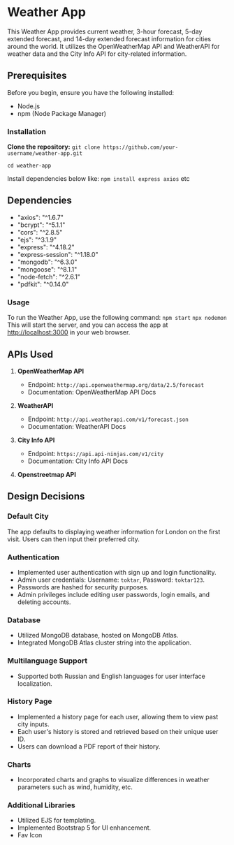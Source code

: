 # Weather App

This Weather App provides current weather, 3-hour forecast, 5-day extended forecast, and 14-day extended forecast information for cities around the world. It utilizes the OpenWeatherMap API and WeatherAPI for weather data and the City Info API for city-related information.

## Prerequisites

Before you begin, ensure you have the following installed: 
- Node.js 
- npm (Node Package Manager)

### Installation
**Clone the repository:** 
```git clone https://github.com/your-username/weather-app.git```

```cd weather-app```

Install dependencies below like:
```npm install express axios``` etc

## Dependencies

- "axios": "^1.6.7"
- "bcrypt": "^5.1.1"
- "cors": "^2.8.5"
- "ejs": "^3.1.9"
- "express": "^4.18.2"
- "express-session": "^1.18.0"
- "mongodb": "^6.3.0"
- "mongoose": "^8.1.1"
- "node-fetch": "^2.6.1"
- "pdfkit": "^0.14.0"

### Usage
To run the Weather App, use the following command:
`npm start`
`npx nodemon`
This will start the server, and you can access the app at [http://localhost:3000](http://localhost:3000/) in your web browser.

## APIs Used

1.  **OpenWeatherMap API**
    
    -   Endpoint: `http://api.openweathermap.org/data/2.5/forecast`
    -   Documentation: OpenWeatherMap API Docs
2.  **WeatherAPI**
    
    -   Endpoint: `http://api.weatherapi.com/v1/forecast.json`
    -   Documentation: WeatherAPI Docs
3.  **City Info API**
    
    -   Endpoint: `https://api.api-ninjas.com/v1/city`
    -   Documentation: City Info API Docs
    
4.  **Openstreetmap API**

## Design Decisions

### Default City

The app defaults to displaying weather information for London on the first visit. Users can then input their preferred city.

### Authentication
- Implemented user authentication with sign up and login functionality.
- Admin user credentials: Username: `toktar`, Password: `toktar123`.
- Passwords are hashed for security purposes.
- Admin privileges include editing user passwords, login emails, and deleting accounts.

### Database
- Utilized MongoDB database, hosted on MongoDB Atlas.
- Integrated MongoDB Atlas cluster string into the application.

### Multilanguage Support
- Supported both Russian and English languages for user interface localization.

### History Page
- Implemented a history page for each user, allowing them to view past city inputs.
- Each user's history is stored and retrieved based on their unique user ID.
- Users can download a PDF report of their history.

### Charts
- Incorporated charts and graphs to visualize differences in weather parameters such as wind, humidity, etc.


### Additional Libraries
- Utilized EJS for templating.
- Implemented Bootstrap 5 for UI enhancement.
- Fav Icon
